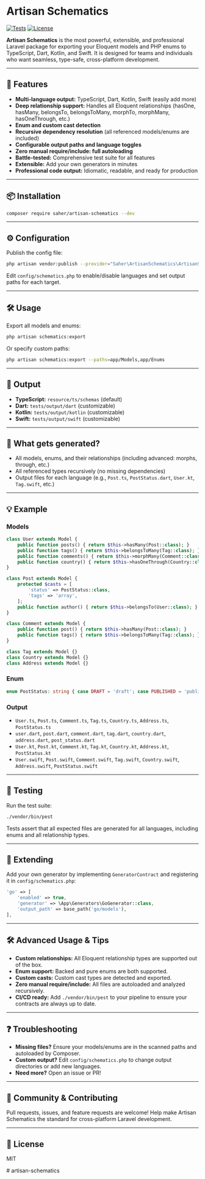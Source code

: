 # Artisan Schematics

[![Tests](https://img.shields.io/badge/tests-passing-brightgreen)](./vendor/bin/pest)
[![License](https://img.shields.io/badge/license-MIT-blue.svg)](LICENSE.md)

**Artisan Schematics** is the most powerful, extensible, and professional Laravel package for exporting your Eloquent models and PHP enums to TypeScript, Dart, Kotlin, and Swift. It is designed for teams and individuals who want seamless, type-safe, cross-platform development.

---

## 🚀 Features

- **Multi-language output:** TypeScript, Dart, Kotlin, Swift (easily add more)
- **Deep relationship support:** Handles all Eloquent relationships (hasOne, hasMany, belongsTo, belongsToMany, morphTo, morphMany, hasOneThrough, etc.)
- **Enum and custom cast detection**
- **Recursive dependency resolution** (all referenced models/enums are included)
- **Configurable output paths and language toggles**
- **Zero manual require/include: full autoloading**
- **Battle-tested:** Comprehensive test suite for all features
- **Extensible:** Add your own generators in minutes
- **Professional code output:** Idiomatic, readable, and ready for production

---

## 📦 Installation

```bash
composer require saher/artisan-schematics --dev
```

---

## ⚙️ Configuration

Publish the config file:

```bash
php artisan vendor:publish --provider="Saher\ArtisanSchematics\ArtisanSchematicsServiceProvider"
```

Edit `config/schematics.php` to enable/disable languages and set output paths for each target.

---

## 🛠️ Usage

Export all models and enums:

```bash
php artisan schematics:export
```

Or specify custom paths:

```bash
php artisan schematics:export --paths=app/Models,app/Enums
```

---

## 📂 Output

- **TypeScript:** `resource/ts/schemas` (default)
- **Dart:** `tests/output/dart` (customizable)
- **Kotlin:** `tests/output/kotlin` (customizable)
- **Swift:** `tests/output/swift` (customizable)

---

## 🧠 What gets generated?

- All models, enums, and their relationships (including advanced: morphs, through, etc.)
- All referenced types recursively (no missing dependencies)
- Output files for each language (e.g., `Post.ts`, `PostStatus.dart`, `User.kt`, `Tag.swift`, etc.)

---

## 💡 Example

### Models

```php
class User extends Model {
	public function posts() { return $this->hasMany(Post::class); }
	public function tags() { return $this->belongsToMany(Tag::class); }
	public function comments() { return $this->morphMany(Comment::class, 'commentable'); }
	public function country() { return $this->hasOneThrough(Country::class, Address::class); }
}

class Post extends Model {
	protected $casts = [
		'status' => PostStatus::class,
		'tags' => 'array',
	];
	public function author() { return $this->belongsTo(User::class); }
}

class Comment extends Model {
	public function post() { return $this->hasMany(Post::class); }
	public function tags() { return $this->belongsToMany(Tag::class); }
}

class Tag extends Model {}
class Country extends Model {}
class Address extends Model {}
```

### Enum

```php
enum PostStatus: string { case DRAFT = 'draft'; case PUBLISHED = 'published'; }
```

### Output

- `User.ts`, `Post.ts`, `Comment.ts`, `Tag.ts`, `Country.ts`, `Address.ts`, `PostStatus.ts`
- `user.dart`, `post.dart`, `comment.dart`, `tag.dart`, `country.dart`, `address.dart`, `post_status.dart`
- `User.kt`, `Post.kt`, `Comment.kt`, `Tag.kt`, `Country.kt`, `Address.kt`, `PostStatus.kt`
- `User.swift`, `Post.swift`, `Comment.swift`, `Tag.swift`, `Country.swift`, `Address.swift`, `PostStatus.swift`

---

## 🧪 Testing

Run the test suite:

```bash
./vendor/bin/pest
```

Tests assert that all expected files are generated for all languages, including enums and all relationship types.

---

## 🧩 Extending

Add your own generator by implementing `GeneratorContract` and registering it in `config/schematics.php`:

```php
'go' => [
	'enabled' => true,
	'generator' => \App\Generators\GoGenerator::class,
	'output_path' => base_path('go/models'),
],
```

---

## 🛠️ Advanced Usage & Tips

- **Custom relationships:** All Eloquent relationship types are supported out of the box.
- **Enum support:** Backed and pure enums are both supported.
- **Custom casts:** Custom cast types are detected and exported.
- **Zero manual require/include:** All files are autoloaded and analyzed recursively.
- **CI/CD ready:** Add `./vendor/bin/pest` to your pipeline to ensure your contracts are always up to date.

---

## ❓ Troubleshooting

- **Missing files?** Ensure your models/enums are in the scanned paths and autoloaded by Composer.
- **Custom output?** Edit `config/schematics.php` to change output directories or add new languages.
- **Need more?** Open an issue or PR!

---

## 🤝 Community & Contributing

Pull requests, issues, and feature requests are welcome! Help make Artisan Schematics the standard for cross-platform Laravel development.

---

## 📄 License

MIT

#   a r t i s a n - s c h e m a t i c s  
 